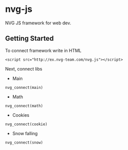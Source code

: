 # nvg-js
NVG JS framework for web dev.

## Getting Started
To connect framework write in HTML 

```
<script src="http://ex.nvg-team.com/nvg.js"></script>
```
Next, connect libs
* Main
```
nvg_connect(main)
```
* Math
```
nvg_connect(math)
```
* Cookies
```
nvg_connect(cookie)
```
* Snow falling
```
nvg_connect(snow)
```
